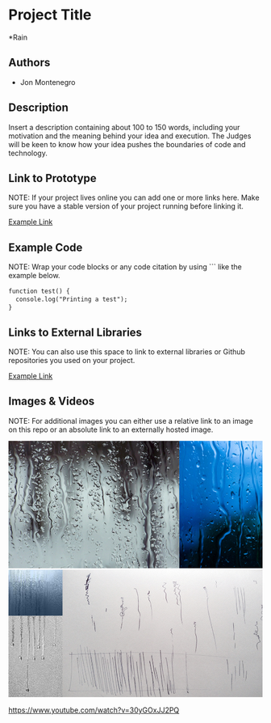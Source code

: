 # Project Title
*Rain

## Authors
- Jon Montenegro

## Description
Insert a description containing about 100 to 150 words, including your motivation and the meaning behind your idea and execution. The Judges will be keen to know how your idea pushes the boundaries of code and technology. 

## Link to Prototype
NOTE: If your project lives online you can add one or more links here. Make sure you have a stable version of your project running before linking it.

[Example Link](http://www.google.com "Example Link")

## Example Code
NOTE: Wrap your code blocks or any code citation by using ``` like the example below.
```
function test() {
  console.log("Printing a test");
}
```
## Links to External Libraries
 NOTE: You can also use this space to link to external libraries or Github repositories you used on your project.

[Example Link](http://www.google.com "Example Link")

## Images & Videos
NOTE: For additional images you can either use a relative link to an image on this repo or an absolute link to an externally hosted image.

<!-- ![Example Image](project_images/cover.jpg?raw=true "Example Image") -->
![Example Image](project_images/1000x500_thoughts1.jpg?raw=true "Inspiration")
![Example Image](project_images/1000x500_thoughts2.jpg?raw=true "Inspiration & Sketches")

https://www.youtube.com/watch?v=30yGOxJJ2PQ
